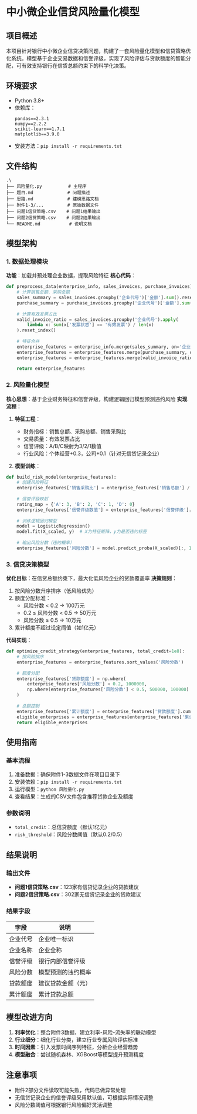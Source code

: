 # 中小微企业信贷风险量化模型

## 项目概述
本项目针对银行中小微企业信贷决策问题，构建了一套风险量化模型和信贷策略优化系统。模型基于企业交易数据和信誉评级，实现了风险评估与贷款额度的智能分配，可有效支持银行在信贷总额约束下的科学化决策。

## 环境要求
- Python 3.8+
- 依赖库：
  ```
  pandas==2.3.1
  numpy==2.2.2
  scikit-learn==1.7.1
  matplotlib==3.9.0
  ```
- 安装方法：`pip install -r requirements.txt`

## 文件结构
```
.\
├── 风险量化.py          # 主程序
├── 题目.md             # 问题描述
├── 思路.md             # 建模思路文档
├── 附件1-3/...         # 原始数据文件
├── 问题1信贷策略.csv    # 问题1结果输出
├── 问题2信贷策略.csv    # 问题2结果输出
└── README.md           # 说明文档
```

## 模型架构
### 1. 数据处理模块
**功能**：加载并预处理企业数据，提取风险特征
**核心代码**：
```python
def preprocess_data(enterprise_info, sales_invoices, purchase_invoices):
    # 计算销售总额、采购总额
    sales_summary = sales_invoices.groupby('企业代号')['金额'].sum().reset_index()
    purchase_summary = purchase_invoices.groupby('企业代号')['金额'].sum().reset_index()
    
    # 计算有效发票占比
    valid_invoice_ratio = sales_invoices.groupby('企业代号').apply(
        lambda x: sum(x['发票状态'] == '有效发票') / len(x)
    ).reset_index()
    
    # 特征合并
    enterprise_features = enterprise_info.merge(sales_summary, on='企业代号', how='left')
    enterprise_features = enterprise_features.merge(purchase_summary, on='企业代号', how='left')
    enterprise_features = enterprise_features.merge(valid_invoice_ratio, on='企业代号', how='left')
    
    return enterprise_features
```

### 2. 风险量化模型
**核心思想**：基于企业财务特征和信誉评级，构建逻辑回归模型预测违约风险
**实现流程**：
1. **特征工程**：
   - 财务指标：销售总额、采购总额、销售采购比
   - 交易质量：有效发票占比
   - 信誉评级：A/B/C映射为3/2/1数值
   - 行业风险：个体经营+0.3，公司+0.1（针对无信贷记录企业）

2. **模型训练**：
```python
def build_risk_model(enterprise_features):
    # 创建风险特征
    enterprise_features['销售采购比'] = enterprise_features['销售总额'] / (enterprise_features['采购总额'] + 1e-6)
    
    # 信誉评级映射
    rating_map = {'A': 3, 'B': 2, 'C': 1, 'D': 0}
    enterprise_features['信誉评级数值'] = enterprise_features['信誉评级'].map(rating_map)
    
    # 训练逻辑回归模型
    model = LogisticRegression()
    model.fit(X_scaled, y)  # X为特征矩阵，y为是否违约标签
    
    # 输出风险分数（违约概率）
    enterprise_features['风险分数'] = model.predict_proba(X_scaled)[:, 1]
```

### 3. 信贷决策模型
**优化目标**：在信贷总额约束下，最大化低风险企业的贷款覆盖率
**决策规则**：
1. 按风险分数升序排序（低风险优先）
2. 额度分配标准：
   - 风险分数 < 0.2 → 100万元
   - 0.2 ≤ 风险分数 < 0.5 → 50万元
   - 风险分数 ≥ 0.5 → 10万元
3. 累计额度不超过设定阈值（如1亿元）

**代码实现**：
```python
def optimize_credit_strategy(enterprise_features, total_credit=1e8):
    # 按风险排序
    enterprise_features = enterprise_features.sort_values('风险分数')
    
    # 额度分配
    enterprise_features['贷款额度'] = np.where(
        enterprise_features['风险分数'] < 0.2, 1000000,
        np.where(enterprise_features['风险分数'] < 0.5, 500000, 100000)
    )
    
    # 总额控制
    enterprise_features['累计额度'] = enterprise_features['贷款额度'].cumsum()
    eligible_enterprises = enterprise_features[enterprise_features['累计额度'] <= total_credit]
    return eligible_enterprises
```

## 使用指南
### 基本流程
1. 准备数据：确保附件1-3数据文件在项目目录下
2. 安装依赖：`pip install -r requirements.txt`
3. 运行模型：`python 风险量化.py`
4. 查看结果：生成的CSV文件包含推荐贷款企业及额度

### 参数说明
- `total_credit`：总信贷额度（默认1亿元）
- `risk_threshold`：风险分数阈值（默认0.2/0.5）

## 结果说明
### 输出文件
- **问题1信贷策略.csv**：123家有信贷记录企业的贷款建议
- **问题2信贷策略.csv**：302家无信贷记录企业的贷款建议

### 结果字段
| 字段       | 说明                 |
|------------|----------------------|
| 企业代号   | 企业唯一标识         |
| 企业名称   | 企业全称             |
| 信誉评级   | 银行内部信誉评级     |
| 风险分数   | 模型预测的违约概率   |
| 贷款额度   | 建议贷款金额（元）   |
| 累计额度   | 累计贷款总额         |

## 模型改进方向
1. **利率优化**：整合附件3数据，建立利率-风险-流失率的联动模型
2. **行业细分**：细化行业分类，建立行业专属风险评估标准
3. **时间因素**：引入发票时间序列特征，分析企业经营趋势
4. **模型融合**：尝试随机森林、XGBoost等模型提升预测精度

## 注意事项
- 附件2部分文件读取可能失败，代码已做异常处理
- 无信贷记录企业的信誉评级采用默认值，可根据实际情况调整
- 风险分数阈值可根据银行风险偏好灵活调整
